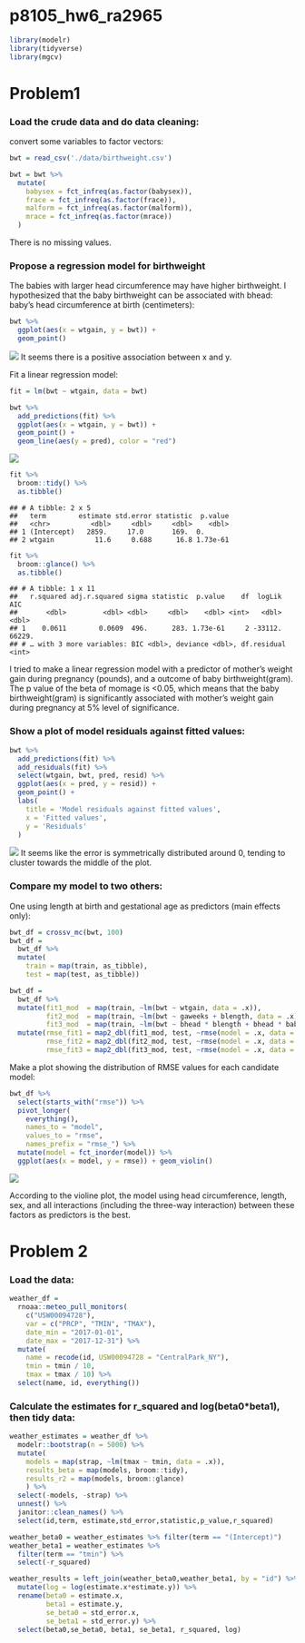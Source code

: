 p8105\_hw6\_ra2965
================

``` r
library(modelr)
library(tidyverse)
library(mgcv)
```

Problem1
========

### Load the crude data and do data cleaning:

convert some variables to factor vectors:

``` r
bwt = read_csv('./data/birthweight.csv')

bwt = bwt %>% 
  mutate(
    babysex = fct_infreq(as.factor(babysex)),
    frace = fct_infreq(as.factor(frace)),
    malform = fct_infreq(as.factor(malform)),
    mrace = fct_infreq(as.factor(mrace))
  )
```

There is no missing values.

### Propose a regression model for birthweight

The babies with larger head circumference may have higher birthweight. I hypothesized that the baby birthweight can be associated with bhead: baby’s head circumference at birth (centimeters):

``` r
bwt %>% 
  ggplot(aes(x = wtgain, y = bwt)) +
  geom_point()
```

![](p8105_hw6_ra2965_files/figure-markdown_github/unnamed-chunk-3-1.png) It seems there is a positive association between x and y.

Fit a linear regression model:

``` r
fit = lm(bwt ~ wtgain, data = bwt)

bwt %>% 
  add_predictions(fit) %>% 
  ggplot(aes(x = wtgain, y = bwt)) + 
  geom_point() +
  geom_line(aes(y = pred), color = "red")
```

![](p8105_hw6_ra2965_files/figure-markdown_github/unnamed-chunk-4-1.png)

``` r
fit %>% 
  broom::tidy() %>% 
  as.tibble()
```

    ## # A tibble: 2 x 5
    ##   term        estimate std.error statistic  p.value
    ##   <chr>          <dbl>     <dbl>     <dbl>    <dbl>
    ## 1 (Intercept)   2859.     17.0       169.  0.      
    ## 2 wtgain          11.6     0.688      16.8 1.73e-61

``` r
fit %>% 
  broom::glance() %>% 
  as.tibble()
```

    ## # A tibble: 1 x 11
    ##   r.squared adj.r.squared sigma statistic  p.value    df  logLik    AIC
    ##       <dbl>         <dbl> <dbl>     <dbl>    <dbl> <int>   <dbl>  <dbl>
    ## 1    0.0611        0.0609  496.      283. 1.73e-61     2 -33112. 66229.
    ## # … with 3 more variables: BIC <dbl>, deviance <dbl>, df.residual <int>

I tried to make a linear regression model with a predictor of mother’s weight gain during pregnancy (pounds), and a outcome of baby birthweight(gram). The p value of the beta of momage is &lt;0.05, which means that the baby birthweight(gram) is significantly associated with mother’s weight gain during pregnancy at 5% level of significance.

### Show a plot of model residuals against fitted values:

``` r
bwt %>% 
  add_predictions(fit) %>% 
  add_residuals(fit) %>% 
  select(wtgain, bwt, pred, resid) %>% 
  ggplot(aes(x = pred, y = resid)) + 
  geom_point() +
  labs(
    title = 'Model residuals against fitted values',
    x = 'Fitted values',
    y = 'Residuals'
  )
```

![](p8105_hw6_ra2965_files/figure-markdown_github/unnamed-chunk-5-1.png) It seems like the error is symmetrically distributed around 0, tending to cluster towards the middle of the plot.

### Compare my model to two others:

One using length at birth and gestational age as predictors (main effects only):

``` r
bwt_df = crossv_mc(bwt, 100) 
bwt_df =
  bwt_df %>% 
  mutate(
    train = map(train, as_tibble),
    test = map(test, as_tibble))

bwt_df = 
  bwt_df %>% 
  mutate(fit1_mod  = map(train, ~lm(bwt ~ wtgain, data = .x)),
         fit2_mod  = map(train, ~lm(bwt ~ gaweeks + blength, data = .x)),
         fit3_mod  = map(train, ~lm(bwt ~ bhead * blength + bhead * babysex + blength * babysex, data = .x))) %>% 
  mutate(rmse_fit1 = map2_dbl(fit1_mod, test, ~rmse(model = .x, data = .y)),
         rmse_fit2 = map2_dbl(fit2_mod, test, ~rmse(model = .x, data = .y)),
         rmse_fit3 = map2_dbl(fit3_mod, test, ~rmse(model = .x, data = .y)))
```

Make a plot showing the distribution of RMSE values for each candidate model:

``` r
bwt_df %>% 
  select(starts_with("rmse")) %>% 
  pivot_longer(
    everything(),
    names_to = "model", 
    values_to = "rmse",
    names_prefix = "rmse_") %>% 
  mutate(model = fct_inorder(model)) %>% 
  ggplot(aes(x = model, y = rmse)) + geom_violin()
```

![](p8105_hw6_ra2965_files/figure-markdown_github/unnamed-chunk-7-1.png)

According to the violine plot, the model using head circumference, length, sex, and all interactions (including the three-way interaction) between these factors as predictors is the best.

Problem 2
=========

### Load the data:

``` r
weather_df = 
  rnoaa::meteo_pull_monitors(
    c("USW00094728"),
    var = c("PRCP", "TMIN", "TMAX"), 
    date_min = "2017-01-01",
    date_max = "2017-12-31") %>%
  mutate(
    name = recode(id, USW00094728 = "CentralPark_NY"),
    tmin = tmin / 10,
    tmax = tmax / 10) %>%
  select(name, id, everything())
```

### Calculate the estimates for r\_squared and log(beta0\*beta1), then tidy data:

``` r
weather_estimates = weather_df %>% 
  modelr::bootstrap(n = 5000) %>% 
  mutate(
    models = map(strap, ~lm(tmax ~ tmin, data = .x)),
    results_beta = map(models, broom::tidy),
    results_r2 = map(models, broom::glance)
    ) %>% 
  select(-models, -strap) %>% 
  unnest() %>% 
  janitor::clean_names() %>% 
  select(id,term, estimate,std_error,statistic,p_value,r_squared)

weather_beta0 = weather_estimates %>% filter(term == "(Intercept)")
weather_beta1 = weather_estimates %>% 
  filter(term == "tmin") %>% 
  select(-r_squared)

weather_results = left_join(weather_beta0,weather_beta1, by = "id") %>% 
  mutate(log = log(estimate.x*estimate.y)) %>% 
  rename(beta0 = estimate.x,
         beta1 = estimate.y,
         se_beta0 = std_error.x,
         se_beta1 = std_error.y) %>% 
  select(beta0,se_beta0, beta1, se_beta1, r_squared, log)
```
